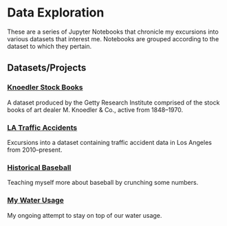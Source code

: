 # Data Exploration

These are a series of Jupyter Notebooks that chronicle my excursions into various datasets that interest me. Notebooks are grouped according to the dataset to which they pertain.

## Datasets/Projects

### [Knoedler Stock Books](https://github.com/zrottman/data-exploration/tree/main/knoedler)
A dataset produced by the Getty Research Institute comprised of the stock books of art dealer M. Knoedler & Co., active from 1848–1970.

### [LA Traffic Accidents](https://github.com/zrottman/data-exploration/tree/main/LA_traffic_accidents)
Excursions into a dataset containing traffic accident data in Los Angeles from 2010–present.

### [Historical Baseball](https://github.com/zrottman/data-exploration/tree/main/baseball)
Teaching myself more about baseball by crunching some numbers.

### [My Water Usage](https://github.com/zrottman/data-exploration/tree/main/water)
My ongoing attempt to stay on top of our water usage.
